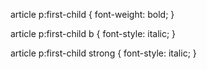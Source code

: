 article p:first-child {
	font-weight: bold;
}

article p:first-child b {
  font-style: italic;
}

article p:first-child strong {
  font-style: italic;
}
